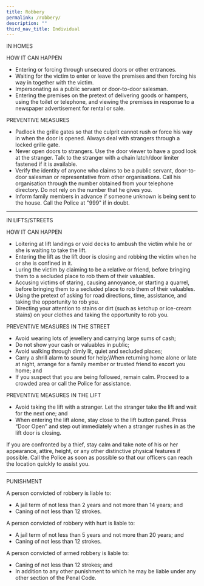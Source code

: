 ```yaml
---
title: Robbery
permalink: /robbery/
description: ""
third_nav_title: Individual
---
```

IN HOMES

HOW IT CAN HAPPEN

* Entering or forcing through unsecured doors or other entrances.
* Waiting for the victim to enter or leave the premises and then forcing his way in together with the victim.
* Impersonating as a public servant or door-to-door salesman.
* Entering the premises on the pretext of delivering goods or hampers, using the toilet or telephone, and viewing the premises in response to a newspaper advertisement for rental or sale.

PREVENTIVE MEASURES

* Padlock the grille gates so that the culprit cannot rush or force his way in when the door is opened. Always deal with strangers through a locked grille gate.
* Never open doors to strangers. Use the door viewer to have a good look at the stranger. Talk to the stranger with a chain latch/door limiter fastened if it is available.
* Verify the identity of anyone who claims to be a public servant, door-to-door salesman or representative from other organisations. Call his organisation through the number obtained from your telephone directory. Do not rely on the number that he gives you.
* Inform family members in advance if someone unknown is being sent to the house. Call the Police at "999" if in doubt.

<hr>

IN LIFTS/STREETS

HOW IT CAN HAPPEN

* Loitering at lift landings or void decks to ambush the victim while he or she is waiting to take the lift.
* Entering the lift as the lift door is closing and robbing the victim when he or she is confined in it.
* Luring the victim by claiming to be a relative or friend, before bringing them to a secluded place to rob them of their valuables.
* Accusing victims of staring, causing annoyance, or starting a quarrel, before bringing them to a secluded place to rob them of their valuables.
* Using the pretext of asking for road directions, time, assistance, and taking the opportunity to rob you.
* Directing your attention to stains or dirt (such as ketchup or ice-cream stains) on your clothes and taking the opportunity to rob you.

PREVENTIVE MEASURES IN THE STREET

* Avoid wearing lots of jewellery and carrying large sums of cash;
* Do not show your cash or valuables in public;
* Avoid walking through dimly lit, quiet and secluded places;
* Carry a shrill alarm to sound for help;\When returning home alone or late at night, arrange for a family member or trusted friend to escort you home; and
* If you suspect that you are being followed, remain calm. Proceed to a crowded area or call the Police for assistance.

PREVENTIVE MEASURES IN THE LIFT

* Avoid taking the lift with a stranger. Let the stranger take the lift and wait for the next one; and
* When entering the lift alone, stay close to the lift button panel. Press “Door Open” and step out immediately when a stranger rushes in as the lift door is closing.

If you are confronted by a thief, stay calm and take note of his or her appearance, attire, height, or any other distinctive physical features if possible. Call the Police as soon as possible so that our officers can reach the location quickly to assist you.

<hr>

PUNISHMENT

A person convicted of robbery is liable to:

* A jail term of not less than 2 years and not more than 14 years; and
* Caning of not less than 12 strokes.

A person convicted of robbery with hurt is liable to:

* A jail term of not less than 5 years and not more than 20 years; and
* Caning of not less than 12 strokes.

A person convicted of armed robbery is liable to:

* Caning of not less than 12 strokes; and
* In addition to any other punishment to which he may be liable under any other section of the Penal Code.